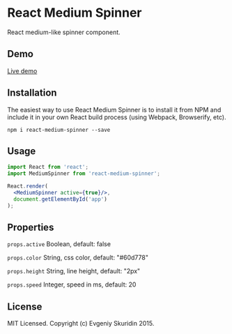 # React Medium Spinner

React medium-like spinner component.  

## Demo
[Live demo](https://skurid.in/react-medium-spinner/)

## Installation

The easiest way to use React Medium Spinner is to install it from NPM and include it in your own React build process (using Webpack, Browserify, etc).
```
npm i react-medium-spinner --save
```

## Usage

```jsx
import React from 'react';
import MediumSpinner from 'react-medium-spinner';

React.render(
  <MediumSpinner active={true}/>,
  document.getElementById('app')
);
```

## Properties

`props.active` Boolean, default: false

`props.color` String, css color, default: "#60d778"

`props.height` String, line height, default: "2px"

`props.speed` Integer, speed in ms, default: 20

## License

MIT Licensed. Copyright (c) Evgeniy Skuridin 2015.
